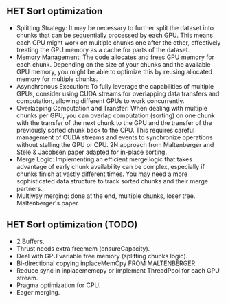 ## HET Sort optimization
- Splitting Strategy: It may be necessary to further split the dataset into chunks that can be sequentially processed by each GPU. This means each GPU might work on multiple chunks one after the other, effectively treating the GPU memory as a cache for parts of the dataset.
- Memory Management: The code allocates and frees GPU memory for each chunk. Depending on the size of your chunks and the available GPU memory, you might be able to optimize this by reusing allocated memory for multiple chunks.
- Asynchronous Execution: To fully leverage the capabilities of multiple GPUs, consider using CUDA streams for overlapping data transfers and computation, allowing different GPUs to work concurrently.
- Overlapping Computation and Transfer: When dealing with multiple chunks per GPU, you can overlap computation (sorting) on one chunk with the transfer of the next chunk to the GPU and the transfer of the previously sorted chunk back to the CPU. This requires careful management of CUDA streams and events to synchronize operations without stalling the GPU or CPU. 2N approach from Maltenberger and Stele & Jacobsen paper adapted for in-place sorting.
- Merge Logic: Implementing an efficient merge logic that takes advantage of early chunk availability can be complex, especially if chunks finish at vastly different times. You may need a more sophisticated data structure to track sorted chunks and their merge partners.
- Multiway merging: done at the end, multiple chunks, loser tree. Maltenberger's paper.

## HET Sort optimization (TODO)
- 2 Buffers.
- Thrust needs extra freemem (ensureCapacity).
- Deal with GPU variable free memory (splitting chunks logic). 
- Bi-directional copying inplaceMemCpy FROM MALTENBERGER.
- Reduce sync in inplacememcpy or implement ThreadPool for each GPU stream.
- Pragma optimization for CPU.
- Eager merging.
